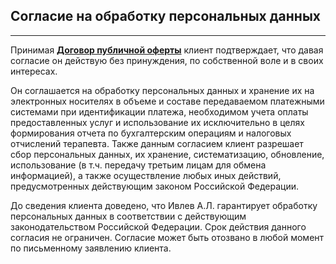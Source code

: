 ## Согласие на обработку персональных данных
---

Принимая **[Договор публичной оферты](/offer/)** клиент подтверждает, что давая согласие он действую без принуждения, по собственной воле и в своих интересах.

Он соглашается на обработку персональных данных и хранение их на электронных носителях в объеме и составе передаваемом платежными системами при идентификации платежа, необходимом учета оплаты предоставленных услуг и использование их исключительно в целях формирования отчета по бухгалтерским операциям и налоговых отчислений терапевта. Также данным согласием клиент разрешает сбор персональных данных, их хранение, систематизацию, обновление, использование (в т.ч. передачу третьим лицам для обмена информацией), а также осуществление любых иных действий, предусмотренных действующим законом Российской Федерации.

До сведения клиента доведено, что Ивлев А.Л. гарантирует обработку персональных данных в соответствии с действующим законодательством Российской Федерации. Срок действия данного согласия не ограничен. Согласие может быть отозвано в любой момент по письменному заявлению клиента.

